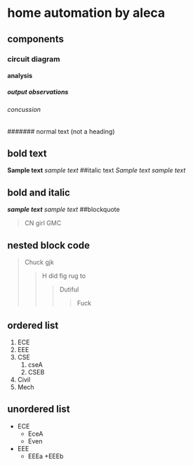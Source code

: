 # home automation by aleca
## components
### circuit diagram
#### analysis
##### output observations
###### concussion
####### normal text (not a heading)
## bold text
**Sample text**
_sample text_
##italic text
*Sample text*
_sample text_
## bold and italic
**_sample text_**
_*sample text*_
##blockquote
>CN girl GMC
## nested block code
> Chuck gjk
>> H did fig rug to
>>> Dutiful
>>>> Fuck
## ordered list
1. ECE
2. EEE
3. CSE
    1. cseA
     2. CSEB
4. Civil
5. Mech
## unordered list
- ECE
   * EceA
    * Even
- EEE
   + EEEa
   +EEEb
